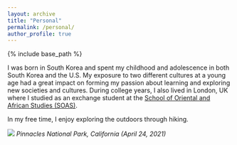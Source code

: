 ```yaml
---
layout: archive
title: "Personal"
permalink: /personal/
author_profile: true
---
```


{% include base_path %}

I was born in South Korea and spent my childhood and adolescence in both South Korea and the U.S. My exposure to two different cultures at a young age had a great impact on forming my passion about learning and exploring new societies and cultures. During college years, I also lived in London, UK where I studied as an exchange student at the [School of Oriental and African Studies (SOAS)](https://www.soas.ac.uk/). 

In my free time, I enjoy exploring the outdoors through hiking.

![](/images/pinnacles.jpg#center)
*Pinnacles National Park, California (April 24, 2021)*
